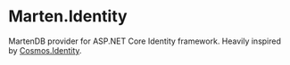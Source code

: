 # Marten.Identity
MartenDB provider for ASP.NET Core Identity framework.
Heavily inspired by [Cosmos.Identity](https://github.com/loresoft/Cosmos.Identity).
